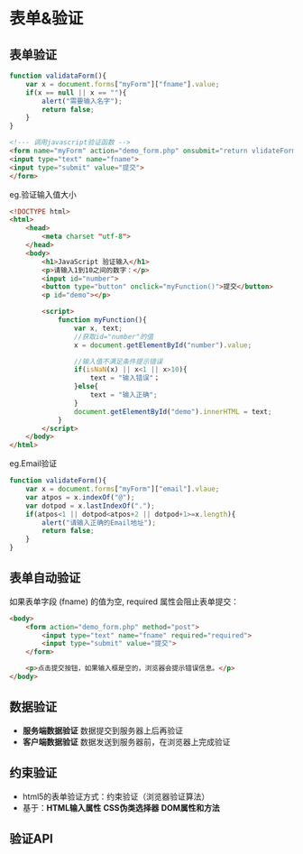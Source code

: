 # 表单&验证

## 表单验证

```javascript
function validataForm(){
    var x = document.forms["myForm"]["fname"].value;
    if(x == null || x == ""){
        alert("需要输入名字");
        return false;
    }
}
```

```html
<!--- 调用javascript验证函数 -->
<form name="myForm" action="demo_form.php" onsubmit="return vlidateForm()" method="post">
<input type="text" name="fname">
<input type="submit" value="提交">
</form>
```

eg.验证输入值大小

```html
<!DOCTYPE html>
<html>
    <head>
        <meta charset "utf-8">
    </head>
    <body>
        <h1>JavaScript 验证输入</h1>
        <p>请输入1到10之间的数字：</p>
        <input id="number">
        <button type="button" onclick="myFunction()">提交</button>
        <p id="demo"></p>

        <script>
            function myFunction(){
                var x, text;
                //获取id="number"的值
                x = document.getElementById("number").value;

                //输入值不满足条件提示错误
                if(isNaN(x) || x<1 || x>10){
                    text = "输入错误"；
                }else{
                    text = "输入正确";
                }
                document.getElementById("demo").innerHTML = text;
            }
        </script>
    </body>
</html>
```

eg.Email验证

```javascript
function validateForm(){
    var x = document.forms["myForm"]["email"].vlaue;
    var atpos = x.indexOf("@");
    var dotpod = x.lastIndexOf(".");
    if(atpos<1 || dotpod<atpos+2 || dotpod+1>=x.length){
        alert("请输入正确的Email地址");
        return false;
    }
}
```

## 表单自动验证

如果表单字段 (fname) 的值为空, required 属性会阻止表单提交：

```html
<body>
    <form action="demo_form.php" method="post">
        <input type="text" name="fname" required="required">
        <input type="submit" value="提交">
    </form>

    <p>点击提交按钮，如果输入框是空的，浏览器会提示错误信息。</p>
</body>
```

## 数据验证

- **服务端数据验证** 数据提交到服务器上后再验证
- **客户端数据验证** 数据发送到服务器前，在浏览器上完成验证

## 约束验证

- html5的表单验证方式：约束验证（浏览器验证算法）
- 基于：**HTML输入属性** **CSS伪类选择器** **DOM属性和方法**

## 验证API

